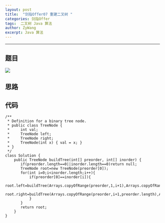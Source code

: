 ```yaml
---
layout: post
title:  "剑指Offer07 重建二叉树 "
categories: 剑指Offer
tags:  二叉树 Java 算法
author: ZyWang
excerpt: Java 算法 
---
```


****
## 题目 ##

![](https://s1.ax1x.com/2020/08/31/dLrHCF.jpg)

## 思路 ##



## 代码 ##
	
	/**
	 * Definition for a binary tree node.
	 * public class TreeNode {
	 *     int val;
	 *     TreeNode left;
	 *     TreeNode right;
	 *     TreeNode(int x) { val = x; }
	 * }
	 */
	class Solution {
	    public TreeNode buildTree(int[] preorder, int[] inorder) {
	       if(preorder.length==0||inorder.length==0)return null;
	       TreeNode root=new TreeNode(preorder[0]);
	       for(int i=0;i<inorder.length;i++){
	           if(preorder[0]==inorder[i]){
	               root.left=buildTree(Arrays.copyOfRange(preorder,1,i+1),Arrays.copyOfRange(inorder,0,i));
	               root.right=buildTree(Arrays.copyOfRange(preorder,i+1,preorder.length),Arrays.copyOfRange(inorder,i+1,inorder.length));
	           }
	       }
	       return root;
	    }
	}
